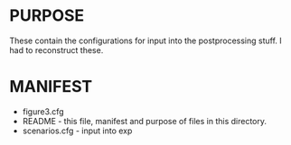 # PURPOSE

These contain the configurations for input into the postprocessing stuff.  I
had to reconstruct these.

# MANIFEST 

+ figure3.cfg
+ README - this file, manifest and purpose of files in this directory.
+ scenarios.cfg - input into exp
